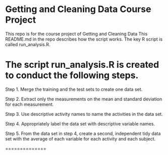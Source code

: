 Getting and Cleaning Data Course Project
===========
This repo is for the course project of Getting and Cleaning Data
This README.md in the repo describes how the script works. The key R script is called run_analysis.R.

The script run_analysis.R is created to conduct the following steps. 
==========
Step 1. Merge the training and the test sets to create one data set.

Step 2. Extract only the measurements on the mean and standard deviation for each measurement. 

Step 3. Use descriptive activity names to name the activities in the data set.

Step 4. Appropriately label the data set with descriptive variable names. 

Step 5. From the data set in step 4, create a second, independent tidy data set with the average of each variable for each activity and each subject.

==============
